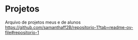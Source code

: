 # Projetos
Arquivo de projetos meus e de alunos
https://github.com/samanthaff2B/repositorio-1?tab=readme-ov-file#repositorio-1
